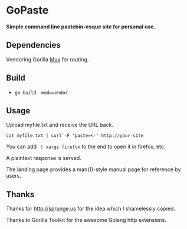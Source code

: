# GoPaste

__Simple command line pastebin-esque site for personal use.__

## Dependencies

Vendoring Gorilla [Mux](http://www.gorillatoolkit.org/pkg/mux) for routing.

## Build

 - `go build -mod=vendor`

## Usage

Upload myfile.txt and receive the URL back.

	cat myfile.txt | curl -F 'paste=<-' http://your-site

You can add ` | xargs firefox` to the end to open it in firefox, etc.

A plaintext response is served.

The landing page provides a man(1)-style manual page for reference by users.

## Thanks

Thanks for http://sprunge.us for the idea which I shamelessly copied.

Thanks to Gorilla Toolkit for the awesome Golang http extensions.

